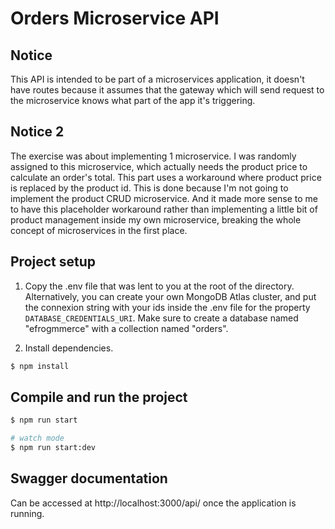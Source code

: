 # Orders Microservice API

## Notice

This API is intended to be part of a microservices application, it doesn't have routes because it assumes that the gateway which will send request to the microservice knows what part of the app it's triggering. 

## Notice 2
The exercise was about implementing 1 microservice. I was randomly assigned to this microservice, which actually needs the product price to calculate an order's total. This part uses a workaround where product price is replaced by the product id. This is done because I'm not going to implement the product CRUD microservice. And it made more sense to me to have this placeholder workaround rather than implementing a little bit of product management inside my own microservice, breaking the whole concept of microservices in the first place.

## Project setup

1. Copy the .env file that was lent to you at the root of the directory. Alternatively, you can create your own MongoDB Atlas cluster, and put the connexion string with your ids inside the .env file for the property `DATABASE_CREDENTIALS_URI`. Make sure to create a database named "efrogmmerce" with a collection named "orders".


2. Install dependencies.
```bash
$ npm install
```

## Compile and run the project

```bash
$ npm run start

# watch mode
$ npm run start:dev
```

## Swagger documentation
Can be accessed at http://localhost:3000/api/ once the application is running.